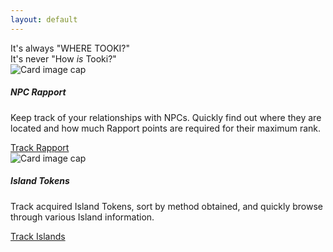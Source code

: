 ```yaml
---
layout: default
---
```


<div class="alert alert-dark" role="alert">
  It's always "WHERE TOOKI?"<br> It's never "How <i>is</i> Tooki?"
</div>

<div class="card-deck">
  <div class="card">
    <img class="card-img-top" src="..." alt="Card image cap">
    <div class="card-body">
      <h5 class="card-title">NPC Rapport</h5>
        <p class="card-text">Keep track of your relationships with NPCs. Quickly find out where they are located and how much Rapport points are required for their maximum rank.</p>
        <a href="/guides/rapport" class="btn btn-dark">Track Rapport</a>
    </div>
  </div>
  <div class="card">
    <img class="card-img-top" src="..." alt="Card image cap">
    <div class="card-body">
      <h5 class="card-title">Island Tokens</h5>
        <p class="card-text">Track acquired Island Tokens, sort by method obtained, and quickly browse through various Island information.</p>
        <a href="/guides/islands" class="btn btn-dark">Track Islands</a>
    </div>
  </div>
</div>
